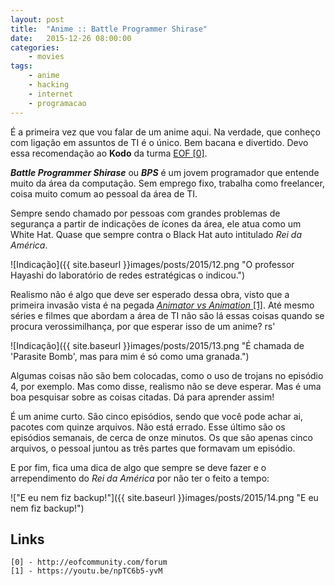 ```yaml
---
layout: post
title:  "Anime :: Battle Programmer Shirase"
date:   2015-12-26 08:00:00
categories:
    - movies
tags:
    - anime
    - hacking
    - internet
    - programacao
---
```


É a primeira vez que vou falar de um anime aqui. Na verdade, que conheço com ligação em assuntos de TI é o único. Bem bacana e divertido. Devo essa recomendação ao **Kodo** da turma [EOF \[0\]][0].

***Battle Programmer Shirase*** ou ***BPS*** é um jovem programador que entende muito da área da computação. Sem emprego fixo, trabalha como freelancer, coisa muito comum ao pessoal da área de TI.

Sempre sendo chamado por pessoas com grandes problemas de segurança a partir de indicações de ícones da área, ele atua como um White Hat. Quase que sempre contra o Black Hat auto intitulado *Rei da América*.

![Indicação]({{ site.baseurl }}images/posts/2015/12.png "O professor Hayashi do laboratório de redes estratégicas o indicou.")

Realismo não é algo que deve ser esperado dessa obra, visto que a primeira invasão vista é na pegada [*Animator vs Animation* \[1\]][1]. Até mesmo séries e filmes que abordam a área de TI não são lá essas coisas quando se procura verossimilhança, por que esperar isso de um anime? rs'

![Indicação]({{ site.baseurl }}images/posts/2015/13.png "É chamada de 'Parasite Bomb', mas para mim é só como uma granada.")

Algumas coisas não são bem colocadas, como o uso de trojans no episódio 4, por exemplo. Mas como disse, realismo não se deve esperar. Mas é uma boa pesquisar sobre as coisas citadas. Dá para aprender assim!

É um anime curto. São cinco episódios, sendo que você pode achar ai, pacotes com quinze arquivos. Não está errado. Esse último são os episódios semanais, de cerca de onze minutos. Os que são apenas cinco arquivos, o pessoal juntou as três partes que formavam um episódio.

E por fim, fica uma dica de algo que sempre se deve fazer e o arrependimento do *Rei da América* por não ter o feito a tempo:

!["E eu nem fiz backup!"]({{ site.baseurl }}images/posts/2015/14.png "E eu nem fiz backup!")

## Links

```
[0] - http://eofcommunity.com/forum
[1] - https://youtu.be/npTC6b5-yvM
```

[0]: http://eofcommunity.com/forum
[1]: https://youtu.be/npTC6b5-yvM
